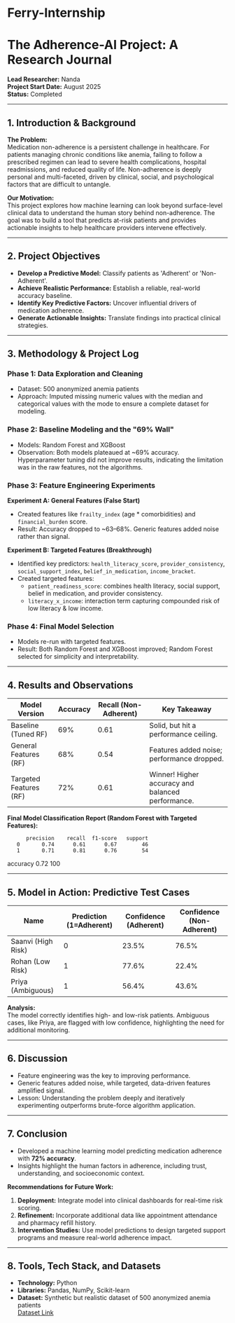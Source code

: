 # Ferry-Internship
# The Adherence-AI Project: A Research Journal
**Lead Researcher:** Nanda  
**Project Start Date:** August 2025  
**Status:** Completed

---

## 1. Introduction & Background
**The Problem:**  
Medication non-adherence is a persistent challenge in healthcare. For patients managing chronic conditions like anemia, failing to follow a prescribed regimen can lead to severe health complications, hospital readmissions, and reduced quality of life. Non-adherence is deeply personal and multi-faceted, driven by clinical, social, and psychological factors that are difficult to untangle.

**Our Motivation:**  
This project explores how machine learning can look beyond surface-level clinical data to understand the human story behind non-adherence. The goal was to build a tool that predicts at-risk patients and provides actionable insights to help healthcare providers intervene effectively.

---

## 2. Project Objectives
- **Develop a Predictive Model:** Classify patients as 'Adherent' or 'Non-Adherent'.  
- **Achieve Realistic Performance:** Establish a reliable, real-world accuracy baseline.  
- **Identify Key Predictive Factors:** Uncover influential drivers of medication adherence.  
- **Generate Actionable Insights:** Translate findings into practical clinical strategies.

---

## 3. Methodology & Project Log

### Phase 1: Data Exploration and Cleaning
- Dataset: 500 anonymized anemia patients  
- Approach: Imputed missing numeric values with the median and categorical values with the mode to ensure a complete dataset for modeling.

### Phase 2: Baseline Modeling and the "69% Wall"
- Models: Random Forest and XGBoost  
- Observation: Both models plateaued at ~69% accuracy. Hyperparameter tuning did not improve results, indicating the limitation was in the raw features, not the algorithms.

### Phase 3: Feature Engineering Experiments

**Experiment A: General Features (False Start)**  
- Created features like `frailty_index` (age * comorbidities) and `financial_burden` score.  
- Result: Accuracy dropped to ~63–68%. Generic features added noise rather than signal.

**Experiment B: Targeted Features (Breakthrough)**  
- Identified key predictors: `health_literacy_score`, `provider_consistency`, `social_support_index`, `belief_in_medication`, `income_bracket`.  
- Created targeted features:  
  - `patient_readiness_score`: combines health literacy, social support, belief in medication, and provider consistency.  
  - `literacy_x_income`: interaction term capturing compounded risk of low literacy & low income.

### Phase 4: Final Model Selection
- Models re-run with targeted features.  
- Result: Both Random Forest and XGBoost improved; Random Forest selected for simplicity and interpretability.

---

## 4. Results and Observations

| Model Version         | Accuracy | Recall (Non-Adherent) | Key Takeaway                               |
|----------------------|----------|----------------------|-------------------------------------------|
| Baseline (Tuned RF)   | 69%      | 0.61                 | Solid, but hit a performance ceiling.     |
| General Features (RF) | 68%      | 0.54                 | Features added noise; performance dropped.|
| Targeted Features (RF)| 72%      | 0.61                 | Winner! Higher accuracy and balanced performance.|

**Final Model Classification Report (Random Forest with Targeted Features):**

          precision    recall  f1-score   support
       0       0.74      0.61      0.67        46
       1       0.71      0.81      0.76        54
accuracy                           0.72       100


---

## 5. Model in Action: Predictive Test Cases

| Name            | Prediction (1=Adherent) | Confidence (Adherent) | Confidence (Non-Adherent) |
|-----------------|------------------------|---------------------|--------------------------|
| Saanvi (High Risk)  | 0                      | 23.5%               | 76.5%                    |
| Rohan (Low Risk)    | 1                      | 77.6%               | 22.4%                    |
| Priya (Ambiguous)   | 1                      | 56.4%               | 43.6%                    |

**Analysis:**  
The model correctly identifies high- and low-risk patients. Ambiguous cases, like Priya, are flagged with low confidence, highlighting the need for additional monitoring.

---

## 6. Discussion
- Feature engineering was the key to improving performance.  
- Generic features added noise, while targeted, data-driven features amplified signal.  
- Lesson: Understanding the problem deeply and iteratively experimenting outperforms brute-force algorithm application.

---

## 7. Conclusion
- Developed a machine learning model predicting medication adherence with **72% accuracy**.  
- Insights highlight the human factors in adherence, including trust, understanding, and socioeconomic context.

**Recommendations for Future Work:**  
1. **Deployment:** Integrate model into clinical dashboards for real-time risk scoring.  
2. **Refinement:** Incorporate additional data like appointment attendance and pharmacy refill history.  
3. **Intervention Studies:** Use model predictions to design targeted support programs and measure real-world adherence impact.

---

## 8. Tools, Tech Stack, and Datasets
- **Technology:** Python  
- **Libraries:** Pandas, NumPy, Scikit-learn  
- **Dataset:** Synthetic but realistic dataset of 500 anonymized anemia patients  
  [Dataset Link](https://raw.githubusercontent.com/nandarishik/Ferry-Internship/main/realistic_medication_adherence_data.csv)

